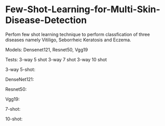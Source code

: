 # Few-Shot-Learning-for-Multi-Skin-Disease-Detection

Perfom few shot learning technique to perform classfication of three diseases namely Vitiligo, Seborrheic Keratosis and Eczema.

Models: Densenet121, Resnet50, Vgg19

Tests: 
3-way 5 shot
3-way 7 shot
3-way 10 shot

3-way 5-shot:

DenseNet121:



Resnet50:



Vgg19:





7-shot:




10-shot:


